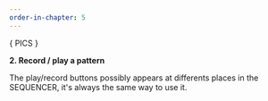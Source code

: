 ```yaml
---
order-in-chapter: 5
---
```


{ PICS }

**2. Record / play a pattern**

The play/record buttons possibly appears at differents places in the SEQUENCER, it's always the same way to use it.
